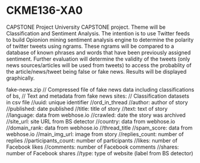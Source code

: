 # CKME136-XA0
CAPSTONE Project
University CAPSTONE project.
Theme will be Classification and Sentiment Analysis.
The intention is to use Twitter feeds to build Opionion mining sentiment analysis engine to determine the polarity of twitter tweets using ngrams.  These ngrams will be compared to a database of known phrases and words that have been previously assigned sentiment.  Further evaluation will determine the validity of the tweets (only news sources/articles will be used from tweets) to access the probablity of the article/news/tweet being false or fake news.  Results will be displayed graphically.

fake-news.zip // Compressed file of fake news data including classifications of bs, 
              // Text and metadata from fake news sites:
              // Classification datasets in csv file
              //uuid: unique identifier
              //ord_in_thread
              //author: author of story
              //published: date published
              //title: title of story
              //text: text of story
              //language: data from webhose.io
              //crawled: date the story was archived
              //site_url: site URL from BS detector
              //country: data from webhose.io
              //domain_rank: data from webhose.io
              //thread_title
              //spam_score: data from webhose.io
              //main_img_url: image from story
              //replies_count: number of replies
              //participants_count: number of participants
              //likes: number of Facebook likes
              //comments: number of Facebook comments
              //shares: number of Facebook shares
              //type: type of website (label from BS detector)


